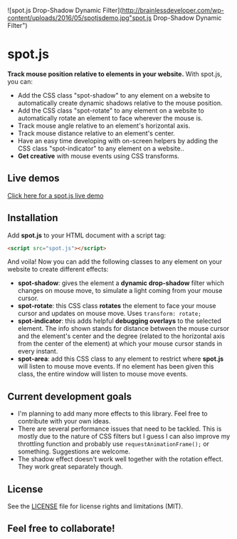 ![spot.js Drop-Shadow Dynamic Filter](http://brainlessdeveloper.com/wp-content/uploads/2016/05/spotjsdemo.jpg"spot.js Drop-Shadow Dynamic Filter")

# spot.js

**Track mouse position relative to elements in your website.** With spot.js, you can:
- Add the CSS class "spot-shadow" to any element on a website to automatically create dynamic shadows relative to the mouse position.
- Add the CSS class "spot-rotate" to any element on a website to automatically rotate an element to face wherever the mouse is.
- Track mouse angle relative to an element's horizontal axis.
- Track mouse distance relative to an element's center.
- Have an easy time developing with on-screen helpers by adding the CSS class "spot-indicator" to any element on a website..
- **Get creative** with mouse events using CSS transforms.

## Live demos

[Click here for a spot.js live demo](http://brainlessdeveloper.com/spot.js/demos/spot.js-demo.html)

## Installation

Add **spot.js** to your HTML document with a script tag:
```html
<script src="spot.js"></script>
```
And voila! Now you can add the following classes to any element on your website to create different effects:
- **spot-shadow**: gives the element a **dynamic drop-shadow** filter which changes on mouse move, to simulate a light coming from your mouse cursor.
- **spot-rotate**: this CSS class **rotates** the element to face your mouse cursor and updates on mouse move. Uses `transform: rotate;`
- **spot-indicator**: this adds helpful **debugging overlays** to the selected element. The info shown stands for distance between the mouse cursor and the element's center and the degree (related to the horizontal axis from the center of the element) at which your mouse cursor stands in every instant.
- **spot-area**: add this CSS class to any element to restrict where **spot.js** will listen to mouse move events. If no element has been given this class, the entire window will listen to mouse move events.

## Current development goals

- I'm planning to add many more effects to this library. Feel free to contribute with your own ideas.
- There are several performance issues that need to be tackled. This is mostly due to the nature of CSS filters but I guess I can also improve my throttling function and probably use `requestAnimationFrame();` or something. Suggestions are welcome.
- The shadow effect doesn't work well together with the rotation effect. They work great separately though.

## License
See the [LICENSE](https://github.com/brainlessdeveloper/spot.js/blob/master/LICENSE.md) file for license rights and limitations (MIT).

## Feel free to collaborate!

